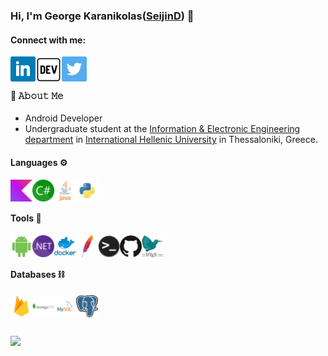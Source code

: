 ### Hi, I'm George Karanikolas([SeijinD](http://seijind.eu./en/index.html)) 👋

#### Connect with me:
<!-- Linkedin Link -->
[<img align="left" alt="SeijinD | LinkedIn" width="40px" src="Icons/linkedin.svg" />][linkedin]
<!-- Dev Link -->
[<img align="left" alt="SeijinD | Dev" width="42px" src="Icons/dev.png" />][dev]
<!-- Twitter Link -->
[<img align="left" alt="SeijinD | Twitter" width="40px" src="Icons/twitter.svg" />][twitter]
 
</br> </br>

#### :book: 𝙰𝚋𝚘𝚞𝚝 𝙼𝚎
- Android Developer
- Undergraduate student at the [Information & Electronic Engineering department](https://www.iee.ihu.gr/en/) in [International Hellenic University](https://www.ihu.gr/) in Thessaloniki, Greece.


#### Languages :gear: 
<!-- Kotlin Image -->
<img align="left" alt="Kotlin" width="35px" src="https://raw.githubusercontent.com/github/explore/80688e429a7d4ef2fca1e82350fe8e3517d3494d/topics/kotlin/kotlin.png" />
<!-- C# Image -->
<img align="left" alt="C#" width="35px" src="https://raw.githubusercontent.com/github/explore/80688e429a7d4ef2fca1e82350fe8e3517d3494d/topics/csharp/csharp.png" />
<!-- Java Image -->
<img align="left" alt="Java" width="35px" src="https://raw.githubusercontent.com/github/explore/80688e429a7d4ef2fca1e82350fe8e3517d3494d/topics/java/java.png" />
<!-- Python Image -->
<img align="left" alt="Python" width="35px" src="https://raw.githubusercontent.com/github/explore/80688e429a7d4ef2fca1e82350fe8e3517d3494d/topics/python/python.png" />

</br> </br>

#### Tools :wrench:
<!-- Android Studio Image -->
<img align="left" alt="Android Studio" width="35px" src="https://raw.githubusercontent.com/github/explore/80688e429a7d4ef2fca1e82350fe8e3517d3494d/topics/android/android.png" />
<!-- Visual Studio Image -->
<img align="left" alt="Visual Studio" width="35px" src="https://raw.githubusercontent.com/github/explore/80688e429a7d4ef2fca1e82350fe8e3517d3494d/topics/dotnet/dotnet.png" />
<!-- Docker Image -->
<img align="left" alt="Docker" width="35px" src="https://raw.githubusercontent.com/github/explore/80688e429a7d4ef2fca1e82350fe8e3517d3494d/topics/docker/docker.png" />
<!-- Maven Image -->
<img align="left" alt="Maven" width="35px" src="https://raw.githubusercontent.com/github/explore/d92924b1d925bb134e308bd29c9de6c302ed3beb/topics/maven/maven.png" />
<!-- Terminal Image -->
<img align="left" alt="Terminal" width="35px" src="https://raw.githubusercontent.com/github/explore/d92924b1d925bb134e308bd29c9de6c302ed3beb/topics/terminal/terminal.png" />
<!-- GitHub Image -->
<img align="left" alt="GitHub" width="35px" src="https://raw.githubusercontent.com/github/explore/78df643247d429f6cc873026c0622819ad797942/topics/github/github.png" />
<!-- LATEX Image -->
<img align="left" alt="LATEX" width="35px" src="https://raw.githubusercontent.com/github/explore/80688e429a7d4ef2fca1e82350fe8e3517d3494d/topics/latex/latex.png" />

</br> </br>

#### Databases :chains:
 <!-- Firebase Image -->
<img align="left" alt="Firebase" width="35px" src="https://raw.githubusercontent.com/github/explore/80688e429a7d4ef2fca1e82350fe8e3517d3494d/topics/firebase/firebase.png" />
<!-- MongoDB Image -->
<img align="left" alt="MongoDB" width="35px" src="https://raw.githubusercontent.com/github/explore/80688e429a7d4ef2fca1e82350fe8e3517d3494d/topics/mongodb/mongodb.png" />
<!-- MySQL Image -->
<img align="left" alt="MySQL" width="35px" src="https://raw.githubusercontent.com/github/explore/80688e429a7d4ef2fca1e82350fe8e3517d3494d/topics/mysql/mysql.png" />
<!-- PostgreSQL Image -->
<img align="left" alt="PostgreSQL" width="35px" src="https://raw.githubusercontent.com/github/explore/80688e429a7d4ef2fca1e82350fe8e3517d3494d/topics/postgresql/postgresql.png" />

</br> </br> </br> 

![](https://komarev.com/ghpvc/?username=seijind&color=blueviolet&label=Views&style=plastic)

 
 <!-- Links for the webpages and Social Medias -->
[linkedin]: https://www.linkedin.com/in/seijind
[dev]: https://dev.to/seijind
[twitter]: https://twitter.com/seijind
